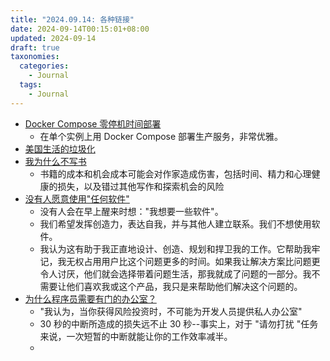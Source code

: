 ```yaml
---
title: "2024.09.14: 各种链接"
date: 2024-09-14T00:15:01+08:00
updated: 2024-09-14
draft: true
taxonomies:
  categories:
    - Journal
  tags:
    - Journal
---
```


- [Docker Compose 零停机时间部署](https://github.com/hadijaveed/docker-compose-anywhere)
  - 在单个实例上用 Docker Compose 部署生产服务，非常优雅。
- [美国生活的垃圾化](https://www.nytimes.com/2024/09/05/opinion/entertainment-junk-psychology.html)
- [我为什么不写书](https://gwern.net/book-writing)
  - 书籍的成本和机会成本可能会对作家造成伤害，包括时间、精力和心理健康的损失，以及错过其他写作和探索机会的风险
- [没有人愿意使用"任何软件"](https://www.characterworks.co/blog/nobody-wants-to-use-any-software)
  - 没有人会在早上醒来时想："我想要一些软件"。
  - 我们希望发挥创造力，表达自我，并与其他人建立联系。我们不想使用软件。
  - 我认为这有助于我正直地设计、创造、规划和捍卫我的工作。它帮助我牢记，我无权占用用户比这个问题更多的时间。如果我让解决方案比问题更令人讨厌，他们就会选择带着问题生活，那我就成了问题的一部分。我不需要让他们喜欢我或这个产品，我只是来帮助他们解决这个问题的。
- [为什么程序员需要有门的办公室？](https://shenisha.substack.com/p/why-do-programmers-need-private-offices)
  - "我认为，当你获得风险投资时，不可能为开发人员提供私人办公室"
  - 30 秒的中断所造成的损失远不止 30 秒--事实上，对于 "请勿打扰 "任务来说，一次短暂的中断就能让你的工作效率减半。
  -
